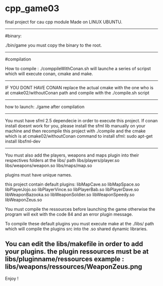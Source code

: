 # cpp_game03

final project for cau cpp module
Made on LINUX UBUNTU.

----------------------
#binary:

./bin/game
you must copy the binary to the root.

--------
#compilation

How to compile :
./comppileWithConan.sh
will launche a series of scripst which will execute conan, cmake and make.


---------------------
IF YOU DONT HAVE CONAN
replace the actual cmake with the one who is at cmake02/withoutConan path
and compile with the ./compile.sh script
 - --- -  - - - - -- - -- - - - - - -- -- -

how to launch: 
./game
after compilation

---------- -- -------
You must have sfml 2.5 dependecie in order to execute this project.
If conan install doesnt work for you, please install the sfml lib manually on your machine and then recompile this project  with ./compile and the cmake which is at cmake02/withoutConan
command to install sfml: sudo apt-get install libsfml-dev

--------------------------------

You must also add the players, weapons and maps plugin into their respectives folders at the libs/ path
libs/players/player.so
libs/weapons/weapon.so
libs/maps/map.so

plugins must have unique names.

this project contain default plugins:
libMapCave.so
libMapSpace.so
libPlayerJojo.so
libPlayerVince.so
libPlayerBab.so
libPlayerDave.so
libWeaponBazooka.so
libWeaponSoldier.so
libWeaponSpeedy.so
libWeaponZeus.so

You must compile the ressources before launching the game otherwise the program will exit with the code 84 and an error plugin message.

To compile these default plugins you must execute 
make at the ./libs/ path
which will compile the plugins src into the .so shared dynamic libraries.

You can edit the libs/makefile in order to add your plugins. the plugin ressources must be at libs/pluginname/ressources
example : 
libs/weapons/ressources/WeaponZeus.png
 --------------

Enjoy !



